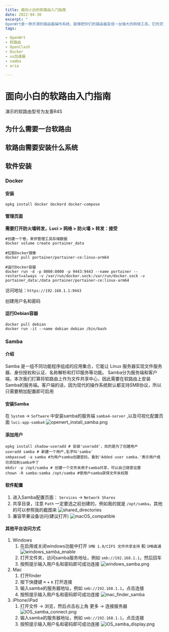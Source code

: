 ```yaml
---
title: 面向小白的软路由入门指南
date: 2022-04-30
excerpt: "
OpenWrt是一款开源的路由器操作系统，能够把你们的路由器变成一台强大的网络工具。它的灵活性和可扩展性让用户能够定制路由器的功能，让路由器发挥最大的潜力。"
tags:

- OpenWrt
- 软路由
- OpenClash
- Docker
- uu加速器
- samba
- aria

---
```


# 面向小白的软路由入门指南

演示的软路由型号为友善R4S

[//]: # (todo)

## 为什么需要一台软路由

[//]: # (todo)

## 软路由需要安装什么系统

## 软件安装

### Docker

#### 安装
```shell
opkg install docker dockerd docker-compose
```
#### 管理页面
**需要打开防火墙转发，Luci > 网络 > 防火墙 > 转发：接受**
```shell
#创建一个卷，来供管理工具存储数据
docker volume create portainer_data

#拉取Docker镜像
docker pull portainer/portainer-ce:linux-arm64

#运行Docker容器
docker run -d -p 8000:8000 -p 9443:9443 --name portainer --restart=always -v /var/run/docker.sock:/var/run/docker.sock -v portainer_data:/data portainer/portainer-ce:linux-arm64
```
访问地址：`https://192.168.1.1:9443`

创建用户名和密码
#### 运行Debian容器
```shell
docker pull debian
docker run -it --name debian debian /bin/bash
```
### Samba

#### 介绍
Samba 是一组不同功能程序组成的应用集合，它能让 Linux 服务器实现文件服务器、身份授权和认证、名称解析和打印服务等功能。
Samba分为服务端和客户端，本次我们打算将软路由上作为文件共享中心，因此需要在软路由上安装Samba的服务端。客户端的话，因为现代的操作系统默认都支持SMB协议，所以只需要稍加配置即可启用

#### 安装Samba

在 `System` -> `Software` 中安装samba的服务端 `samba4-server` ,以及可视化配置页面 `luci-app-samba4`
![openwrt_install_samba.png](/post/openwrt/openwrt_install_samba.png)

#### 添加用户

   ```shell
   opkg install shadow-useradd # 安装'useradd'，目的是为了创建用户
   useradd samba # 新建一个用户,名字叫'samba'
   smbpasswd -a samba #为用户samba创建密码，看到'Added user samba.'表示用户成功添加到samba中了
   mkdir -p /opt/samba # 创建一个文件夹用于samba共享，可以自己随意设置
   chown -R samba:samba /opt/samba #使用户samba获得文件夹权限
   ```

#### 软件配置

1. 进入Samba配置页面： `Services` -> `Network Shares`
2. 共享目录，注意 `Path` 一定要选之前创建的，例如我的就是 `/opt/samba`，其他的可以参照我的截图来
   ![shared_directories](/post/openwrt/shared_directories.png)
3. 兼容苹果设备访问(建议打开)
   ![macOS_compatible](/post/openwrt/macOS_compatible.png)

#### 其他平台访问方式

1. Windows
   1. 在启用或关闭windows功能中打开 `SMB 1.0/CIFS 文件共享支持` 和 `SMB直通`
      ![windows_samba_enable](/post/openwrt/windows_samba_enable.png)
   2. 打开文件夹，访问samba服务地址，例如 `smb://192.168.1.1`，然后回车
   3. 按照提示输入用户名和密码即可成功连接
      ![windows_samba.png](/post/openwrt/windows_samba.png)
2. Mac
   1. 打开finder
   2. 按下快捷键 `⌘` + `K` 打开连接
   3. 输入samba的服务器地址，例如 `smb://192.168.1.1`，点击连接
   4. 按照提示输入用户名和密码即可成功连接
      ![mac_finder_samba](/post/openwrt/mac_finder_samba.png)
3. iPhone/iPad
   1. 打开文件 -> 浏览，然后点击右上角 更多 -> 连接服务器
      ![iOS_samba_connect.png](/post/openwrt/iOS_samba_connect.png)
   2. 输入samba的服务器地址，例如 `smb://192.168.1.1`，点击连接
   3. 按照提示输入用户名和密码即可成功连接
      ![iOS_samba_display.png](/post/openwrt/iOS_samba_display.png)
